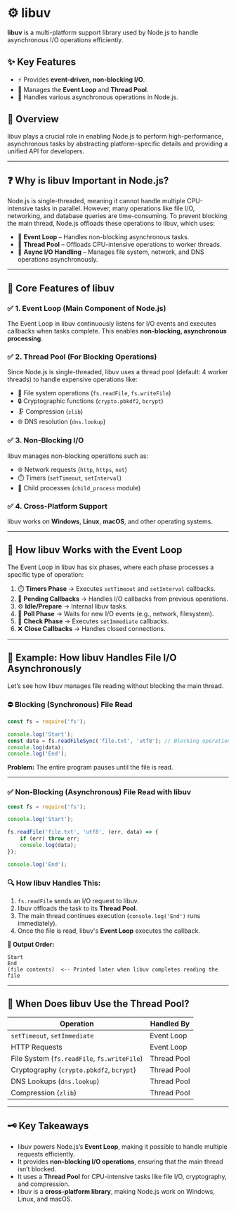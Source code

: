 # ⚙️ libuv

**libuv** is a multi-platform support library used by Node.js to handle asynchronous I/O operations efficiently.

## ✨ Key Features

- ⚡ Provides **event-driven, non-blocking I/O**.
- 🔄 Manages the **Event Loop** and **Thread Pool**.
- 📂 Handles various asynchronous operations in Node.js.

## 📖 Overview

libuv plays a crucial role in enabling Node.js to perform high-performance, asynchronous tasks by abstracting platform-specific details and providing a unified API for developers.

---

## ❓ Why is libuv Important in Node.js?

Node.js is single-threaded, meaning it cannot handle multiple CPU-intensive tasks in parallel. However, many operations like file I/O, networking, and database queries are time-consuming. To prevent blocking the main thread, Node.js offloads these operations to libuv, which uses:

- 🔄 **Event Loop** – Handles non-blocking asynchronous tasks.
- 🧵 **Thread Pool** – Offloads CPU-intensive operations to worker threads.
- 📡 **Async I/O Handling** – Manages file system, network, and DNS operations asynchronously.

---

## 🌟 Core Features of libuv

### ✅ 1. Event Loop (Main Component of Node.js)
The Event Loop in libuv continuously listens for I/O events and executes callbacks when tasks complete.
This enables **non-blocking, asynchronous processing**.

### ✅ 2. Thread Pool (For Blocking Operations)
Since Node.js is single-threaded, libuv uses a thread pool (default: 4 worker threads) to handle expensive operations like:

- 📂 File system operations (`fs.readFile`, `fs.writeFile`)
- 🔒 Cryptographic functions (`crypto.pbkdf2`, `bcrypt`)
- 🗜️ Compression (`zlib`)
- 🌐 DNS resolution (`dns.lookup`)

### ✅ 3. Non-Blocking I/O
libuv manages non-blocking operations such as:

- 🌐 Network requests (`http`, `https`, `net`)
- ⏱️ Timers (`setTimeout`, `setInterval`)
- 👶 Child processes (`child_process` module)

### ✅ 4. Cross-Platform Support
libuv works on **Windows**, **Linux**, **macOS**, and other operating systems.

---

## 🔄 How libuv Works with the Event Loop

The Event Loop in libuv has six phases, where each phase processes a specific type of operation:

1. ⏱️ **Timers Phase** → Executes `setTimeout` and `setInterval` callbacks.
2. 🔄 **Pending Callbacks** → Handles I/O callbacks from previous operations.
3. ⚙️ **Idle/Prepare** → Internal libuv tasks.
4. 📡 **Poll Phase** → Waits for new I/O events (e.g., network, filesystem).
5. 🚀 **Check Phase** → Executes `setImmediate` callbacks.
6. ❌ **Close Callbacks** → Handles closed connections.

---

## 📂 Example: How libuv Handles File I/O Asynchronously

Let’s see how libuv manages file reading without blocking the main thread.

### ⛔ Blocking (Synchronous) File Read

```javascript
const fs = require('fs');

console.log('Start');
const data = fs.readFileSync('file.txt', 'utf8'); // Blocking operation
console.log(data);
console.log('End');
```

**Problem:** The entire program pauses until the file is read.

---

### ✅ Non-Blocking (Asynchronous) File Read with libuv

```javascript
const fs = require('fs');

console.log('Start');

fs.readFile('file.txt', 'utf8', (err, data) => {
    if (err) throw err;
    console.log(data);
});

console.log('End');
```

### 🔍 How libuv Handles This:

1. `fs.readFile` sends an I/O request to libuv.
2. libuv offloads the task to its **Thread Pool**.
3. The main thread continues execution (`console.log('End')` runs immediately).
4. Once the file is read, libuv's **Event Loop** executes the callback.

**🔹 Output Order:**

```plaintext
Start
End
(file contents)  <-- Printed later when libuv completes reading the file
```

---

## 🧵 When Does libuv Use the Thread Pool?

| **Operation**                     | **Handled By**       |
|------------------------------------|----------------------|
| `setTimeout`, `setImmediate`       | Event Loop           |
| HTTP Requests                      | Event Loop           |
| File System (`fs.readFile`, `fs.writeFile`) | Thread Pool         |
| Cryptography (`crypto.pbkdf2`, `bcrypt`)   | Thread Pool         |
| DNS Lookups (`dns.lookup`)         | Thread Pool          |
| Compression (`zlib`)               | Thread Pool          |

---

## 🗝️ Key Takeaways

- libuv powers Node.js’s **Event Loop**, making it possible to handle multiple requests efficiently.
- It provides **non-blocking I/O operations**, ensuring that the main thread isn’t blocked.
- It uses a **Thread Pool** for CPU-intensive tasks like file I/O, cryptography, and compression.
- libuv is a **cross-platform library**, making Node.js work on Windows, Linux, and macOS.